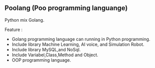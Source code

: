 Poolang (Poo programming languange)
-----------------------------------------------------------------------------------------------------------------------------------------------------------------------------------
Python mix Golang.

Feature :
- Golang programming language can running in Python programming.
- Include library Machine Learning, AI voice, and Simulation Robot.
- Include library MySQL,and NoSql.
- Include Variabel,Class,Method and Object.
- OOP programming language.
